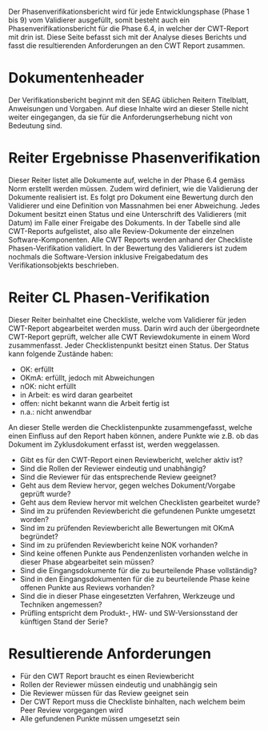Der Phasenverifikationsbericht wird für jede Entwicklungsphase (Phase 1 bis 9) vom Validierer ausgefüllt, somit besteht auch ein Phasenverifikationsbericht für die Phase 6.4, in welcher der CWT-Report mit drin ist. Diese Seite befasst sich mit der Analyse dieses Berichts und fasst die resultierenden Anforderungen an den CWT Report zusammen.

# Dokumentenheader
Der Verifikationsbericht beginnt mit den SEAG üblichen Reitern Titelblatt, Anweisungen und Vorgaben. Auf diese Inhalte wird an dieser Stelle nicht weiter eingegangen, da sie für die Anforderungserhebung nicht von Bedeutung sind.

# Reiter Ergebnisse Phasenverifikation

Dieser Reiter listet alle Dokumente auf, welche in der Phase 6.4 gemäss Norm erstellt werden müssen. Zudem wird definiert, wie die Validierung der Dokumente realisiert ist. Es folgt pro Dokument eine Bewertung durch den Validierer und eine Definition von Massnahmen bei ener Abweichung. Jedes Dokument besitzt einen Status und eine Unterschrift des Validierers (mit Datum) im Falle einer Freigabe des Dokuments. 
In der Tabelle sind alle CWT-Reports aufgelistet, also alle Review-Dokumente der einzelnen Software-Komponenten. Alle CWT Reports werden anhand der Checkliste Phasen-Verifikation validiert. In der Bewertung des Validierers ist zudem nochmals die Software-Version inklusive Freigabedatum des Verifikationsobjekts beschrieben. 

# Reiter CL Phasen-Verifikation

Dieser Reiter beinhaltet eine Checkliste, welche vom Validierer für jeden CWT-Report abgearbeitet werden muss. Darin wird auch der übergeordnete CWT-Report geprüft, welcher alle CWT Reviewdokumente in einem Word zusammenfasst. Jeder Checklistenpunkt besitzt einen Status. Der Status kann folgende Zustände haben:
- OK: erfüllt
- OKmA: erfüllt, jedoch mit Abweichungen
- nOK: nicht erfüllt
- in Arbeit: es wird daran gearbeitet
- offen: nicht bekannt wann die Arbeit fertig ist
- n.a.: nicht anwendbar

An dieser Stelle werden die Checklistenpunkte zusammengefasst, welche einen Einfluss auf den Report haben können, andere Punkte wie z.B. ob das Dokument im Zyklusdokument erfasst ist, werden weggelassen. 

- Gibt es für den CWT-Report einen Reviewbericht, welcher aktiv ist?
- Sind die Rollen der Reviewer eindeutig und unabhängig?
- Sind die Reviewer für das entsprechende Review geeignet?
- Geht aus dem Review hervor, gegen welches Dokument/Vorgabe geprüft wurde?
- Geht aus dem Review hervor mit welchen Checklisten gearbeitet wurde?
- Sind im zu prüfenden Reviewbericht die gefundenen Punkte umgesetzt worden?
- Sind im zu prüfenden Reviewbericht alle Bewertungen mit OKmA begründet?
- Sind im zu prüfenden Reviewbericht keine NOK vorhanden?
- Sind keine offenen Punkte aus Pendenzenlisten vorhanden welche in dieser Phase abgearbeitet sein müssen?
- Sind die Eingangsdokumente für die zu beurteilende Phase vollständig?
- Sind in den Eingangsdokumenten für die zu beurteilende Phase keine offenen Punkte aus Reviews vorhanden?
- Sind die in dieser Phase eingesetzten Verfahren, Werkzeuge und Techniken angemessen?
- Prüfling entspricht dem Produkt-, HW- und SW-Versionsstand der künftigen Stand der Serie?


# Resultierende Anforderungen 
- Für den CWT Report braucht es einen Reviewbericht
- Rollen der Reviewer müssen eindeutig und unabhängig sein
- Die Reviewer müssen für das Review geeignet sein
- Der CWT Report muss die Checkliste binhalten, nach welchem beim Peer Review vorgegangen wird
- Alle gefundenen Punkte müssen umgesetzt sein
